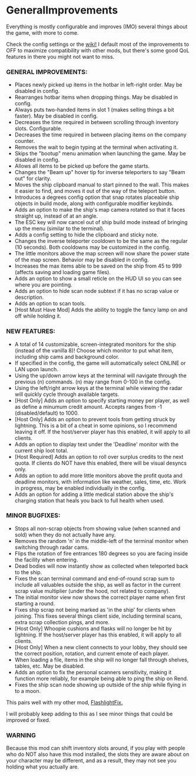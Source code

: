 # GeneralImprovements

Everything is mostly configurable and improves (IMO) several things about the game, with more to come.

Check the config settings or the [wiki!](https://thunderstore.io/c/lethal-company/p/ShaosilGaming/GeneralImprovements/wiki/) I default most of the improvements to OFF to maximize compatibility with other mods, but there's some good QoL features in there you might not want to miss.

### GENERAL IMPROVEMENTS:
* Places newly picked up items in the hotbar in left-right order. May be disabled in config.
* Rearranges hotbar items when dropping things. May be disabled in config.
* Always puts two-handed items in slot 1 (makes selling things a bit faster). May be disabled in config.
* Decreases the time required in between scrolling through inventory slots. Configurable.
* Decreases the time required in between placing items on the company counter.
* Removes the wait to begin typing at the terminal when activating it.
* Skips the "bootup" menu animation when launching the game. May be disabled in config.
* Allows all items to be picked up before the game starts.
* Changes the "Beam up" hover tip for inverse teleporters to say "Beam out" for clarity.
* Moves the ship clipboard manual to start pinned to the wall. This makes it easier to find, and moves it out of the way of the teleport button.
* Introduces a degrees config option that snap rotates placeable ship objects in build mode, along with configurable modifier keybinds.
* Adds an option to make the ship's map camera rotated so that it faces straight up, instead of at an angle.
* The ESC key will now cancel out of ship build mode instead of bringing up the menu (similar to the terminal).
* Adds a config setting to hide the clipboard and sticky note.
* Changes the inverse teleporter cooldown to be the same as the regular (10 seconds). Both cooldowns may be customized in the config.
* The little monitors above the map screen will now share the power state of the map screen. Behavior may be disabled in config.
* Increases the max items able to be saved on the ship from 45 to 999 (affects saving and loading game files).
* Adds an option to show a small reticle on the HUD UI so you can see where you are pointing.
* Adds an option to hide scan node subtext if it has no scrap value or description.
* Adds an option to scan tools.
* [Host Must Have Mod] Adds the ability to toggle the fancy lamp on and off while holding it.

### NEW FEATURES:
* A total of 14 customizable, screen-integrated monitors for the ship (instead of the vanilla 8)! Choose which monitor to put what item, including ship cams and background color.
* If specified in the config, the game will automatically select ONLINE or LAN upon launch.
* Using the up/down arrow keys at the terminal will navigate through the previous (n) commands. (n) may range from 0-100 in the config.
* Using the left/right arrow keys at the terminal while viewing the radar will quickly cycle through available targets.
* [Host Only] Adds an option to specify starting money per player, as well as define a minumum credit amount. Accepts ranges from -1 (disabled/default) to 1000.
* [Host Only] Adds an option to prevent tools from getting struck by lightning. This is a bit of a cheat in some opinions, so I recommend leaving it off. If the host/server player has this enabled, it will apply to all clients.
* Adds an option to display text under the 'Deadline' monitor with the current ship loot total.
* [Host Required] Adds an option to roll over surplus credits to the next quota. If clients do NOT have this enabled, there will be visual desyncs only.
* Adds an option to add more little monitors above the profit quota and deadline monitors, with information like weather, sales, time, etc. Work in progress, may be enabled individually in the config.
* Adds an option for adding a little medical station above the ship's charging station that heals you back to full health when used.

### MINOR BUGFIXES:
* Stops all non-scrap objects from showing value (when scanned and sold) when they do not actually have any.
* Removes the random 'n' in the middle-left of the terminal monitor when switching through radar cams.
* Flips the rotation of fire entrances 180 degrees so you are facing inside the facility when entering.
* Dead bodies will now instantly show as collected when teleported back to the ship.
* Fixes the scan terminal command and end-of-round scrap sum to include all valuables outside the ship, as well as factor in the current scrap value multiplier (under the hood, not related to company).
* The initial monitor view now shows the correct player name when first starting a round.
* Fixes ship scrap not being marked as 'in the ship' for clients when joining. This fixes several things client side, including terminal scans, extra scrap collection pings, and more.
* [Host Only] Whoopie cushions and flasks will no longer be hit by lightning. If the host/server player has this enabled, it will apply to all clients.
* [Host Only] When a new client connects to your lobby, they should see the correct position, rotation, and current emote of each player.
* When loading a file, items in the ship will no longer fall through shelves, tables, etc. May be disabled.
* Adds an option to fix the personal scanners sensitivity, making it function more reliably, for example being able to ping the ship on Rend.
* Fixes the ship scan node showing up outside of the ship while flying in to a moon.

This pairs well with my other mod, [FlashlightFix.](https://thunderstore.io/c/lethal-company/p/ShaosilGaming/FlashlightFix/)

I will probably keep adding to this as I see minor things that could be improved or fixed.

### WARNING

Because this mod can shift inventory slots around, if you play with people who do NOT also have this mod installed, the slots they are aware about on your character may be different, and as a result, they may not see you holding what you actually are.